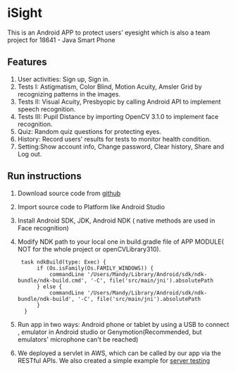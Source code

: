 # iSight

This is an Android APP to protect users' eyesight which is also a team project for 18641 - Java Smart Phone

## Features

1. User activities: Sign up, Sign in.
2. Tests I: Astigmatism, Color Blind, Motion Acuity, Amsler Grid by recognizing patterns in the images.
3. Tests II: Visual Acuity, Presbyopic by calling Android API to implement speech recognition.
4. Tests III: Pupil Distance by importing OpenCV 3.1.0 to implement face recognition.
5. Quiz: Random quiz questions for protecting eyes.
6. History: Record users' results for tests to monitor health condition.
6. Setting:Show account info, Change password, Clear history, Share and Log out.

## Run instructions

1. Download source code from [github](https://github.com/MandyChen0114/iSight)
2. Import source code to Platform like Android Studio
3. Install Android SDK, JDK, Android NDK ( native methods are used in Face recognition)
4. Modify NDK path to your local one in build.gradle file of APP MODULE( NOT for the whole project or openCVLibrary310).

        task ndkBuild(type: Exec) {
             if (Os.isFamily(Os.FAMILY_WINDOWS)) {
                 commandLine '/Users/Mandy/Library/Android/sdk/ndk-bundle/ndk-build.cmd', '-C', file('src/main/jni').absolutePath
             } else {
                 commandLine '/Users/Mandy/Library/Android/sdk/ndk-bundle/ndk-build', '-C', file('src/main/jni').absolutePath
             }
         } 

5. Run app in two ways: Android phone or tablet by using a USB to connect , emulator in Android studio or Genymotion(Recommended, but emulators' microphone can't be reached)
6. We deployed a servlet in AWS, which can be called by our app via the RESTful APIs. We also created a simple example for [server testing](http://ec2-54-235-239-186.compute-1.amazonaws.com:8080/ISightServer/ISightQuery?queryId=1&id=0)

